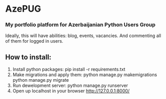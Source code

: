 # AzePUG
### My portfolio platform for Azerbaijanian Python Users Group

Ideally, this will have abilities: blog, events, vacancies. And commenting all of them for logged in users.
## How to install:
1) Install python packages: 
    pip install -r requirements.txt
2) Make migrations and apply them:
    python manage.py makemigrations
    python manage.py migrate
3) Run dewelopment server:
    python manage.py runserver
4) Open up localhost in your browser
    http://127.0.0.1:8000/